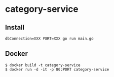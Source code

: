 # category-service

## Install

```
dbConnection=XXX PORT=XXX go run main.go
```

## Docker

```
$ docker build -t category-service
$ docker run -d -it -p 80:PORT category-service
```
